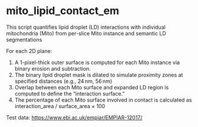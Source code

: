 # mito_lipid_contact_em

This script quantifies lipid droplet (LD) interactions with individual mitochondria (Mito) from per-slice Mito instance and semantic LD segmentations

For each 2D plane:

1. A 1-pixel-thick outer surface is computed for each Mito instance via binary erosion and subtraction.
2. The binary lipid droplet mask is dilated to simulate proximity zones at specified distances (e.g., 24 nm, 56 nm)
3. Overlap between each Mito surface and expanded LD region is computed to define the “interaction surface.”
4. The percentage of each Mito surface involved in contact is calculated as interaction_area / surface_area × 100

Test data: https://www.ebi.ac.uk/empiar/EMPIAR-12017/
